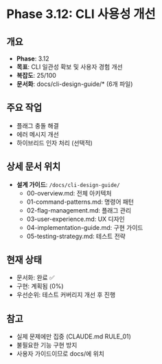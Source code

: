 # Phase 3.12: CLI 사용성 개선

## 개요
- **Phase**: 3.12
- **목표**: CLI 일관성 확보 및 사용자 경험 개선
- **복잡도**: 25/100
- **문서화**: docs/cli-design-guide/* (6개 파일)

## 주요 작업
- 플래그 충돌 해결
- 에러 메시지 개선
- 하이브리드 인자 처리 (선택적)

## 상세 문서 위치
- **설계 가이드**: `/docs/cli-design-guide/`
  - 00-overview.md: 전체 아키텍처
  - 01-command-patterns.md: 명령어 패턴
  - 02-flag-management.md: 플래그 관리
  - 03-user-experience.md: UX 디자인
  - 04-implementation-guide.md: 구현 가이드
  - 05-testing-strategy.md: 테스트 전략

## 현재 상태
- 문서화: 완료 ✅
- 구현: 계획됨 (0%)
- 우선순위: 테스트 커버리지 개선 후 진행

## 참고
- 실제 문제에만 집중 (CLAUDE.md RULE_01)
- 불필요한 기능 구현 방지
- 사용자 가이드이므로 docs/에 위치
